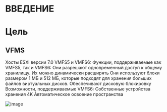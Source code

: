 # ВВЕДЕНИЕ

# Цель

## VFMS
Хосты ESXi версии 7.0 VMFS5 и VMFS6:
Функции, поддерживаемые как VMFS5, так и VMFS6:
Они разрешают одновременный доступ к общему хранилищу.
Их можно динамически расширять
Они используют блоки размером 1 МБ и 512 МБ, которые подходят для хранения больших файлов виртуальных дисков.
Обеспечивают дисковую блокировку
Возможности, поддерживаемые VMFS6:
Собственные устройства хранения 4K
Автоматическое освоение пространства

![image](https://user-images.githubusercontent.com/79700810/154065528-eabb8c27-f614-4be9-9daf-44f11f1cb9b3.png)

